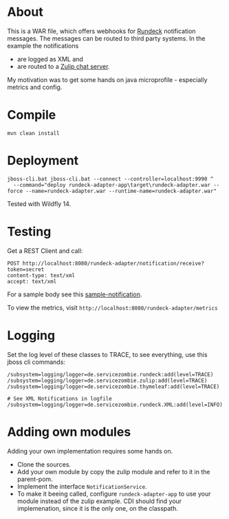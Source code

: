 
# About

This is a WAR file, which offers webhooks for [Rundeck](https://www.rundeck.com/) notification messages. The messages can be routed to third party systems. In the example the notifications 

- are logged as XML and 
- are routed to a [Zulip chat server](https://zulip.com/).

My motivation was to get some hands on java microprofile - especially metrics and config.

# Compile

```
mvn clean install
```

# Deployment

```
jboss-cli.bat jboss-cli.bat --connect --controller=localhost:9990 ^
  --command="deploy rundeck-adapter-app\target\rundeck-adapter.war --force --name=rundeck-adapter.war --runtime-name=rundeck-adapter.war"
```

Tested with Wildfly 14.

# Testing

Get a REST Client and call:

```
POST http://localhost:8080/rundeck-adapter/notification/receive?token=secret
content-type: text/xml
accept: text/xml
```

For a sample body see this [sample-notification](rundeck-zulip-adapter/src/test/resources/sample-notification.xml).

To view the metrics, visit `http://localhost:8080/rundeck-adapter/metrics`

# Logging

Set the log level of these classes to TRACE, to see everything, use this jboss cli commands:

```
/subsystem=logging/logger=de.servicezombie.rundeck:add(level=TRACE)
/subsystem=logging/logger=de.servicezombie.zulip:add(level=TRACE)
/subsystem=logging/logger=de.servicezombie.thymeleaf:add(level=TRACE)

# See XML Notifications in logfile
/subsystem=logging/logger=de.servicezombie.rundeck.XML:add(level=INFO)
```

# Adding own modules

Adding your own implementation requires some hands on. 

- Clone the sources.
- Add your own module by copy the zulip module and refer to it in the parent-pom.
- Implement the interface `NotificationService`. 
- To make it beeing called, configure `rundeck-adapter-app` to use your module instead of the zulip example. CDI should find your implemenation, since it is the only one, on the classpath.

